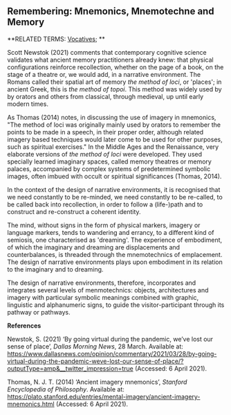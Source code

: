 ## Remembering: Mnemonics, Mnemotechne and Memory

**RELATED TERMS: [Vocatives](https://github.com/narrative-environments/CourseCompendium/blob/main/Vocatives.md); **

Scott Newstok (2021) comments that contemporary cognitive science validates what ancient memory practitioners already knew: that physical configurations reinforce recollection, whether on the page of a book, on the stage of a theatre or, we would add, in a narrative environment. The Romans called their spatial art of memory _the method of loci_, or 'places'; in ancient Greek, this is _the method of topoi_. This method was widely used by by orators and others from classical, through medieval, up until early modern times.

As Thomas (2014) notes, in discussing the use of imagery in mnemonics, "The method of loci was originally mainly used by orators to remember the points to be made in a speech, in their proper order, although related imagery based techniques would later come to be used for other purposes, such as spiritual exercises." In the Middle Ages and the Renaissance, very elaborate versions of _the method of loci_ were developed. They used specially learned imaginary spaces, called memory theatres or memory palaces, accompanied by complex systems of predetermined symbolic images, often imbued with occult or spiritual significances (Thomas, 2014).

In the context of the design of narrative environments, it is recognised that we need constantly to be re-minded, we need constantly to be re-called, to be called back into recollection, in order to follow a (life-)path and to construct and re-construct a coherent identity.

The mind, without signs in the form of physical markers, imagery or language markers, tends to wandering and errancy, to a different kind of semiosis, one characterised as 'dreaming'. The experience of embodiment, of which the imaginary and dreaming are displacements and counterbalances, is threaded through the mnemotechnics of emplacement. The design of narrative environments plays upon embodiment in its relation to the imaginary and to dreaming.

The design of narrative environments, therefore, incorporates and integrates several levels of menmotechnics: objects, architectures and imagery with particular symbolic meanings combined with graphic, linguistic and alphanumeric signs, to guide the visitor-participant through its pathway or pathways.  

**References**

Newstok, S. (2021) ‘By going virtual during the pandemic, we’ve lost our sense of place’, _Dallas Morning News_, 28 March. Available at: https://www.dallasnews.com/opinion/commentary/2021/03/28/by-going-virtual-during-the-pandemic-weve-lost-our-sense-of-place/?outputType=amp&__twitter_impression=true (Accessed: 6 April 2021).

Thomas, N. J. T. (2014) ‘Ancient imagery mnemonics’, _Stanford Encyclopedia of Philosophy_. Available at: https://plato.stanford.edu/entries/mental-imagery/ancient-imagery-mnemonics.html (Accessed: 6 April 2021).
